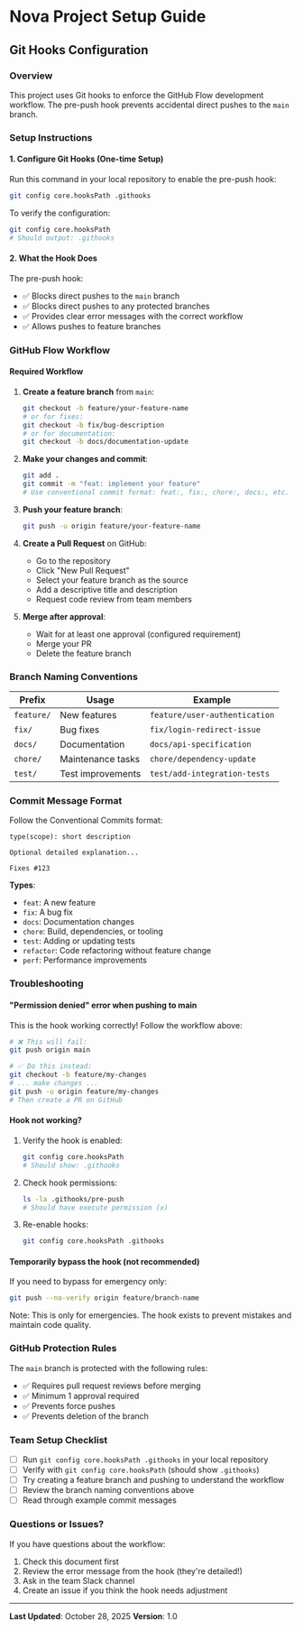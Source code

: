 # Nova Project Setup Guide

## Git Hooks Configuration

### Overview
This project uses Git hooks to enforce the GitHub Flow development workflow. The pre-push hook prevents accidental direct pushes to the `main` branch.

### Setup Instructions

#### 1. Configure Git Hooks (One-time Setup)

Run this command in your local repository to enable the pre-push hook:

```bash
git config core.hooksPath .githooks
```

To verify the configuration:

```bash
git config core.hooksPath
# Should output: .githooks
```

#### 2. What the Hook Does

The pre-push hook:
- ✅ Blocks direct pushes to the `main` branch
- ✅ Blocks direct pushes to any protected branches
- ✅ Provides clear error messages with the correct workflow
- ✅ Allows pushes to feature branches

### GitHub Flow Workflow

#### Required Workflow

1. **Create a feature branch** from `main`:
   ```bash
   git checkout -b feature/your-feature-name
   # or for fixes:
   git checkout -b fix/bug-description
   # or for documentation:
   git checkout -b docs/documentation-update
   ```

2. **Make your changes and commit**:
   ```bash
   git add .
   git commit -m "feat: implement your feature"
   # Use conventional commit format: feat:, fix:, chore:, docs:, etc.
   ```

3. **Push your feature branch**:
   ```bash
   git push -u origin feature/your-feature-name
   ```

4. **Create a Pull Request** on GitHub:
   - Go to the repository
   - Click "New Pull Request"
   - Select your feature branch as the source
   - Add a descriptive title and description
   - Request code review from team members

5. **Merge after approval**:
   - Wait for at least one approval (configured requirement)
   - Merge your PR
   - Delete the feature branch

### Branch Naming Conventions

| Prefix | Usage | Example |
|--------|-------|---------|
| `feature/` | New features | `feature/user-authentication` |
| `fix/` | Bug fixes | `fix/login-redirect-issue` |
| `docs/` | Documentation | `docs/api-specification` |
| `chore/` | Maintenance tasks | `chore/dependency-update` |
| `test/` | Test improvements | `test/add-integration-tests` |

### Commit Message Format

Follow the Conventional Commits format:

```
type(scope): short description

Optional detailed explanation...

Fixes #123
```

**Types**:
- `feat`: A new feature
- `fix`: A bug fix
- `docs`: Documentation changes
- `chore`: Build, dependencies, or tooling
- `test`: Adding or updating tests
- `refactor`: Code refactoring without feature change
- `perf`: Performance improvements

### Troubleshooting

#### "Permission denied" error when pushing to main

This is the hook working correctly! Follow the workflow above:

```bash
# ❌ This will fail:
git push origin main

# ✅ Do this instead:
git checkout -b feature/my-changes
# ... make changes ...
git push -u origin feature/my-changes
# Then create a PR on GitHub
```

#### Hook not working?

1. Verify the hook is enabled:
   ```bash
   git config core.hooksPath
   # Should show: .githooks
   ```

2. Check hook permissions:
   ```bash
   ls -la .githooks/pre-push
   # Should have execute permission (x)
   ```

3. Re-enable hooks:
   ```bash
   git config core.hooksPath .githooks
   ```

#### Temporarily bypass the hook (not recommended)

If you need to bypass for emergency only:
```bash
git push --no-verify origin feature/branch-name
```

Note: This is only for emergencies. The hook exists to prevent mistakes and maintain code quality.

### GitHub Protection Rules

The `main` branch is protected with the following rules:
- ✅ Requires pull request reviews before merging
- ✅ Minimum 1 approval required
- ✅ Prevents force pushes
- ✅ Prevents deletion of the branch

### Team Setup Checklist

- [ ] Run `git config core.hooksPath .githooks` in your local repository
- [ ] Verify with `git config core.hooksPath` (should show `.githooks`)
- [ ] Try creating a feature branch and pushing to understand the workflow
- [ ] Review the branch naming conventions above
- [ ] Read through example commit messages

### Questions or Issues?

If you have questions about the workflow:
1. Check this document first
2. Review the error message from the hook (they're detailed!)
3. Ask in the team Slack channel
4. Create an issue if you think the hook needs adjustment

---

**Last Updated**: October 28, 2025
**Version**: 1.0
